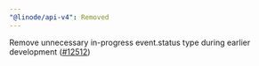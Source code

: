 ```yaml
---
"@linode/api-v4": Removed
---
```


Remove unnecessary in-progress event.status type during earlier development ([#12512](https://github.com/linode/manager/pull/12512))
